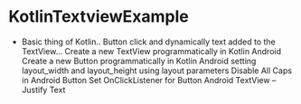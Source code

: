 # KotlinTextviewExample
- Basic thing of Kotlin..
Button click and dynamically text added to the TextView...
Create a new TextView programmatically in Kotlin Android
Create a new Button programmatically in Kotlin Android
setting layout_width and layout_height using layout parameters
Disable All Caps in Android Button
Set OnClickListener for Button
Android TextView – Justify Text
